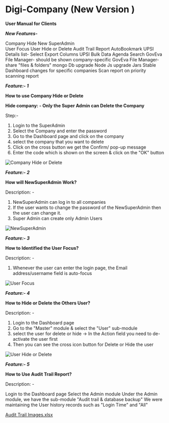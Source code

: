 # Digi-Company (New Version ) #
**User Manual for Clients** 

***New Features-*** 

Company Hide 
New SuperAdmin  
User Focus
User Hide or Delete
Audit Trail Report
AutoBookmark
UPSI Details list- Select Export Columns
UPSI Bulk Data
Agenda Search
GovEva File Manager-  should be shown company-specific
GovEva File Manager-  share "files & folders"
mongo Db upgrade 
Node Js upgrade
Jars Stable
Dashboard changes for specific companies
Scan report on priority
scanning report 

***Feature:- 1***

**How to use Company Hide or Delete** 


**Hide company: - Only the Super Admin can Delete the Company** 


Step:- 
1. Login to the SuperAdmin
2. Select the Company and enter the password 
3. Go to the Dashboard page and click on  the company 
4. select the company that you want to delete
5. Click on the cross button we get the Confirm/ pop-up message 
6. Enter the code which is shown on the screen & click on the "OK" button 

![Company Hide or Delete](https://github.com/Parikhsec01/Digi-Company/assets/158557834/05f783d0-bce9-4f1b-b149-a943ca04d899)



***Feature:- 2***

**How will NewSuperAdmin Work?**

Description: -
1. NewSuperAdmin can log in to all companies
2. If the user wants to change the password of the NewSuperAdmin then the user can change it.
3. Super Admin can create only Admin Users 

![NewSuperAdmin](https://github.com/Parikhsec01/Digi-Company/assets/158557834/8fcd08d8-f5d4-4086-b2f0-ffd022436f31)


***Feature:- 3***

**How to Identified the User Focus?**


Description: -
1. Whenever the user can enter the login page, the Email address/username field is auto-focus

![User Focus](https://github.com/Parikhsec01/Digi-Company/assets/158557834/cf6e468e-24a0-406c-b7f4-51c06cee3079)


***Feature:- 4***

**How to Hide or Delete the Others User?**


Description: -
1. Login to the Dashboard page 
2. Go to the "Master" module & select the "User" sub-module
3. select the user for delete or hide -> In the Action field you need to de-activate the user first
4. Then you can see the cross icon button for Delete or Hide the user 


![User Hide or Delete](https://github.com/Parikhsec01/Digi-Company/assets/158557834/482494d7-62a0-4ee4-b5ae-b8aef88258ba)



***Feature:- 5***

**How to Use Audit Trail Report?**



Description: -

Login to the Dashboard page
Select the Admin module
Under the Admin module, we have the sub-module "Audit trail & database backup"
We were maintaining the User history records such as "Login Time" and "All"


[Audit Trail Images.xlsx](https://github.com/Parikhsec01/Digi-Company/files/14137647/Audit.Trail.Images.xlsx)













